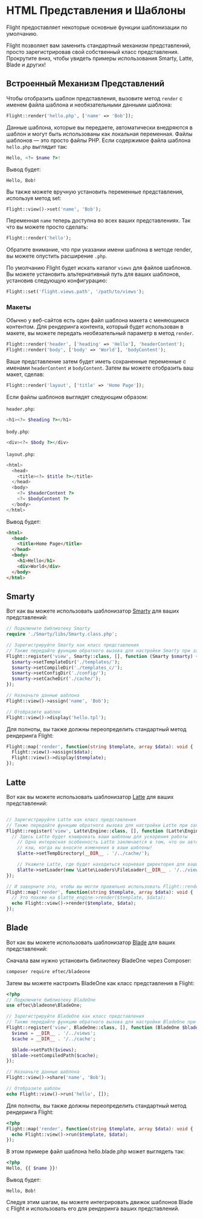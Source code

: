 # HTML Представления и Шаблоны

Flight предоставляет некоторые основные функции шаблонизации по умолчанию.

Flight позволяет вам заменить стандартный механизм представлений, просто зарегистрировав свой собственный класс представления. Прокрутите вниз, чтобы увидеть примеры использования Smarty, Latte, Blade и других!

## Встроенный Механизм Представлений

Чтобы отобразить шаблон представления, вызовите метод `render` с именем файла шаблона и необязательными данными шаблона:

```php
Flight::render('hello.php', ['name' => 'Bob']);
```

Данные шаблона, которые вы передаете, автоматически внедряются в шаблон и могут быть использованы как локальная переменная. Файлы шаблонов — это просто файлы PHP. Если содержимое файла шаблона `hello.php` выглядит так:

```php
Hello, <?= $name ?>!
```

Вывод будет:

```
Hello, Bob!
```

Вы также можете вручную установить переменные представления, используя метод set:

```php
Flight::view()->set('name', 'Bob');
```

Переменная `name` теперь доступна во всех ваших представлениях. Так что вы можете просто сделать:

```php
Flight::render('hello');
```

Обратите внимание, что при указании имени шаблона в методе render, вы можете опустить расширение `.php`.

По умолчанию Flight будет искать каталог `views` для файлов шаблонов. Вы можете установить альтернативный путь для ваших шаблонов, установив следующую конфигурацию:

```php
Flight::set('flight.views.path', '/path/to/views');
```

### Макеты

Обычно у веб-сайтов есть один файл шаблона макета с меняющимся контентом. Для рендеринга контента, который будет использован в макете, вы можете передать необязательный параметр в метод `render`.

```php
Flight::render('header', ['heading' => 'Hello'], 'headerContent');
Flight::render('body', ['body' => 'World'], 'bodyContent');
```

Ваше представление затем будет иметь сохраненные переменные с именами `headerContent` и `bodyContent`. Затем вы можете отобразить ваш макет, сделав:

```php
Flight::render('layout', ['title' => 'Home Page']);
```

Если файлы шаблонов выглядят следующим образом:

`header.php`:

```php
<h1><?= $heading ?></h1>
```

`body.php`:

```php
<div><?= $body ?></div>
```

`layout.php`:

```php
<html>
  <head>
    <title><?= $title ?></title>
  </head>
  <body>
    <?= $headerContent ?>
    <?= $bodyContent ?>
  </body>
</html>
```

Вывод будет:
```html
<html>
  <head>
    <title>Home Page</title>
  </head>
  <body>
    <h1>Hello</h1>
    <div>World</div>
  </body>
</html>
```

## Smarty

Вот как вы можете использовать шаблонизатор [Smarty](http://www.smarty.net/) для ваших представлений:

```php
// Подключите библиотеку Smarty
require './Smarty/libs/Smarty.class.php';

// Зарегистрируйте Smarty как класс представления
// Также передайте функцию обратного вызова для настройки Smarty при загрузке
Flight::register('view', Smarty::class, [], function (Smarty $smarty) {
  $smarty->setTemplateDir('./templates/');
  $smarty->setCompileDir('./templates_c/');
  $smarty->setConfigDir('./config/');
  $smarty->setCacheDir('./cache/');
});

// Назначьте данные шаблона
Flight::view()->assign('name', 'Bob');

// Отобразите шаблон
Flight::view()->display('hello.tpl');
```

Для полноты, вы также должны переопределить стандартный метод рендеринга Flight:

```php
Flight::map('render', function(string $template, array $data): void {
  Flight::view()->assign($data);
  Flight::view()->display($template);
});
```

## Latte

Вот как вы можете использовать шаблонизатор [Latte](https://latte.nette.org/) для ваших представлений:

```php

// Зарегистрируйте Latte как класс представления
// Также передайте функцию обратного вызова для настройки Latte при загрузке
Flight::register('view', Latte\Engine::class, [], function (Latte\Engine $latte) {
  // Здесь Latte будет кэшировать ваши шаблоны для ускорения работы
	// Одна интересная особенность Latte заключается в том, что он автоматически обновляет ваш
	// кэш, когда вы вносите изменения в ваши шаблоны!
	$latte->setTempDirectory(__DIR__ . '/../cache/');

	// Укажите Latte, где будет находиться корневая директория для ваших представлений.
	$latte->setLoader(new \Latte\Loaders\FileLoader(__DIR__ . '/../views/'));
});

// И заверните это, чтобы вы могли правильно использовать Flight::render()
Flight::map('render', function(string $template, array $data): void {
  // Это похоже на $latte_engine->render($template, $data);
  echo Flight::view()->render($template, $data);
});
```

## Blade

Вот как вы можете использовать шаблонизатор [Blade](https://laravel.com/docs/8.x/blade) для ваших представлений:

Сначала вам нужно установить библиотеку BladeOne через Composer:

```bash
composer require eftec/bladeone
```

Затем вы можете настроить BladeOne как класс представления в Flight:

```php
<?php
// Подключите библиотеку BladeOne
use eftec\bladeone\BladeOne;

// Зарегистрируйте BladeOne как класс представления
// Также передайте функцию обратного вызова для настройки BladeOne при загрузке
Flight::register('view', BladeOne::class, [], function (BladeOne $blade) {
  $views = __DIR__ . '/../views';
  $cache = __DIR__ . '/../cache';

  $blade->setPath($views);
  $blade->setCompiledPath($cache);
});

// Назначьте данные шаблона
Flight::view()->share('name', 'Bob');

// Отобразите шаблон
echo Flight::view()->run('hello', []);
```

Для полноты, вы также должны переопределить стандартный метод рендеринга Flight:

```php
<?php
Flight::map('render', function(string $template, array $data): void {
  echo Flight::view()->run($template, $data);
});
```

В этом примере файл шаблона hello.blade.php может выглядеть так:

```php
<?php
Hello, {{ $name }}!
```

Вывод будет:

```
Hello, Bob!
```

Следуя этим шагам, вы можете интегрировать движок шаблонов Blade с Flight и использовать его для рендеринга ваших представлений.